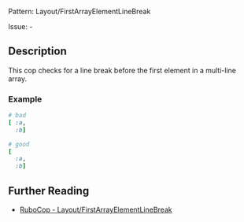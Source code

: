 Pattern: Layout/FirstArrayElementLineBreak

Issue: -

## Description

This cop checks for a line break before the first element in a
multi-line array.

### Example

```ruby
# bad
[ :a,
  :b]

# good
[
  :a,
  :b]
```

## Further Reading

* [RuboCop - Layout/FirstArrayElementLineBreak](https://rubocop.readthedocs.io/en/latest/cops_layout/#layoutfirstarrayelementlinebreak)
